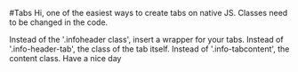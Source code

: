 #Tabs
Hi, one of the easiest ways to create tabs on native JS.
Classes need to be changed in the code. 

Instead of the '.infoheader class', insert a wrapper for your tabs.
Instead of '.info-header-tab', the class of the tab itself.
Instead of '.info-tabcontent', the content class.
Have a nice day
